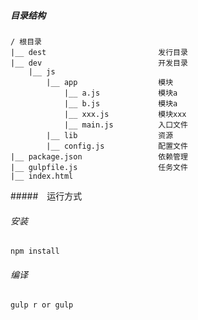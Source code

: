 ##### 目录结构

    / 根目录
    |__ dest                         发行目录
    |__ dev                          开发目录
        |__ js
            |__ app                  模块
                |__ a.js             模块a
                |__ b.js             模块a
                |__ xxx.js           模块xxx
                |__ main.js          入口文件 
            |__ lib                  资源
            |__ config.js            配置文件
    |__ package.json                 依赖管理
    |__ gulpfile.js                  任务文件
    |__ index.html                   
    
    
#####　运行方式

###### 安装

    npm install

###### 编译

    gulp r or gulp 


